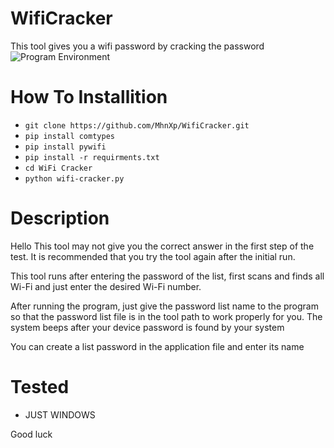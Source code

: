 # WifiCracker
This tool gives you a wifi password by cracking the password
![Program Environment](https://www.uplooder.net/img/image/69/fee9c90db2423a5bea116629effc8ce0/Screenshot-(11).png)

# How To Installition
* ` git clone https://github.com/MhnXp/WifiCracker.git `
* `pip install comtypes`
* `pip install pywifi`
* `pip install -r requirments.txt`
* `cd WiFi Cracker `
* `python wifi-cracker.py `

# Description
Hello
This tool may not give you the correct answer in the first step of the test. It is recommended that you try the tool again after the initial run.


This tool runs after entering the password of the list, first scans and finds all Wi-Fi and just enter the desired Wi-Fi number.


After running the program, just give the password list name to the program so that the password list file is in the tool path to work properly for you.
The system beeps after your device password is found by your system

You can create a list password in the application file and enter its name

# Tested 
* JUST WINDOWS

Good luck





